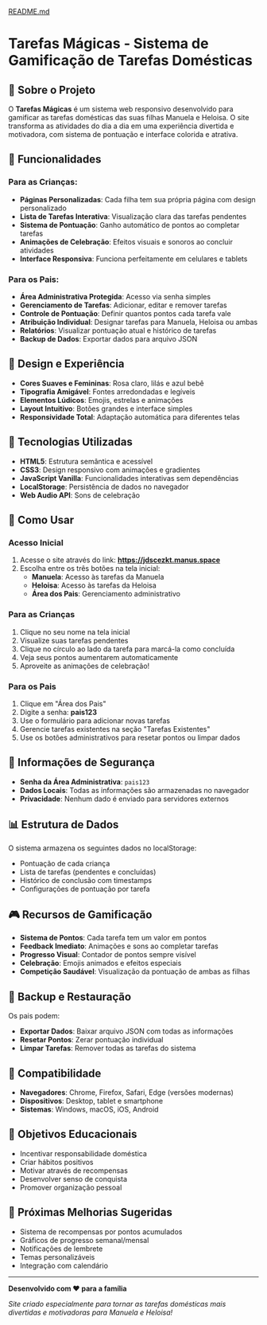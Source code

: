[README.md](https://github.com/user-attachments/files/21537352/README.md)
# Tarefas Mágicas - Sistema de Gamificação de Tarefas Domésticas

## 🌟 Sobre o Projeto

O **Tarefas Mágicas** é um sistema web responsivo desenvolvido para gamificar as tarefas domésticas das suas filhas Manuela e Heloisa. O site transforma as atividades do dia a dia em uma experiência divertida e motivadora, com sistema de pontuação e interface colorida e atrativa.

## 🎯 Funcionalidades

### Para as Crianças:
- **Páginas Personalizadas**: Cada filha tem sua própria página com design personalizado
- **Lista de Tarefas Interativa**: Visualização clara das tarefas pendentes
- **Sistema de Pontuação**: Ganho automático de pontos ao completar tarefas
- **Animações de Celebração**: Efeitos visuais e sonoros ao concluir atividades
- **Interface Responsiva**: Funciona perfeitamente em celulares e tablets

### Para os Pais:
- **Área Administrativa Protegida**: Acesso via senha simples
- **Gerenciamento de Tarefas**: Adicionar, editar e remover tarefas
- **Controle de Pontuação**: Definir quantos pontos cada tarefa vale
- **Atribuição Individual**: Designar tarefas para Manuela, Heloisa ou ambas
- **Relatórios**: Visualizar pontuação atual e histórico de tarefas
- **Backup de Dados**: Exportar dados para arquivo JSON

## 🎨 Design e Experiência

- **Cores Suaves e Femininas**: Rosa claro, lilás e azul bebê
- **Tipografia Amigável**: Fontes arredondadas e legíveis
- **Elementos Lúdicos**: Emojis, estrelas e animações
- **Layout Intuitivo**: Botões grandes e interface simples
- **Responsividade Total**: Adaptação automática para diferentes telas

## 🔧 Tecnologias Utilizadas

- **HTML5**: Estrutura semântica e acessível
- **CSS3**: Design responsivo com animações e gradientes
- **JavaScript Vanilla**: Funcionalidades interativas sem dependências
- **LocalStorage**: Persistência de dados no navegador
- **Web Audio API**: Sons de celebração

## 📱 Como Usar

### Acesso Inicial
1. Acesse o site através do link: **https://jdscezkt.manus.space**
2. Escolha entre os três botões na tela inicial:
   - **Manuela**: Acesso às tarefas da Manuela
   - **Heloisa**: Acesso às tarefas da Heloisa
   - **Área dos Pais**: Gerenciamento administrativo

### Para as Crianças
1. Clique no seu nome na tela inicial
2. Visualize suas tarefas pendentes
3. Clique no círculo ao lado da tarefa para marcá-la como concluída
4. Veja seus pontos aumentarem automaticamente
5. Aproveite as animações de celebração!

### Para os Pais
1. Clique em "Área dos Pais"
2. Digite a senha: **pais123**
3. Use o formulário para adicionar novas tarefas
4. Gerencie tarefas existentes na seção "Tarefas Existentes"
5. Use os botões administrativos para resetar pontos ou limpar dados

## 🔐 Informações de Segurança

- **Senha da Área Administrativa**: `pais123`
- **Dados Locais**: Todas as informações são armazenadas no navegador
- **Privacidade**: Nenhum dado é enviado para servidores externos

## 📊 Estrutura de Dados

O sistema armazena os seguintes dados no localStorage:
- Pontuação de cada criança
- Lista de tarefas (pendentes e concluídas)
- Histórico de conclusão com timestamps
- Configurações de pontuação por tarefa

## 🎮 Recursos de Gamificação

- **Sistema de Pontos**: Cada tarefa tem um valor em pontos
- **Feedback Imediato**: Animações e sons ao completar tarefas
- **Progresso Visual**: Contador de pontos sempre visível
- **Celebração**: Emojis animados e efeitos especiais
- **Competição Saudável**: Visualização da pontuação de ambas as filhas

## 🔄 Backup e Restauração

Os pais podem:
- **Exportar Dados**: Baixar arquivo JSON com todas as informações
- **Resetar Pontos**: Zerar pontuação individual
- **Limpar Tarefas**: Remover todas as tarefas do sistema

## 📱 Compatibilidade

- **Navegadores**: Chrome, Firefox, Safari, Edge (versões modernas)
- **Dispositivos**: Desktop, tablet e smartphone
- **Sistemas**: Windows, macOS, iOS, Android

## 🎯 Objetivos Educacionais

- Incentivar responsabilidade doméstica
- Criar hábitos positivos
- Motivar através de recompensas
- Desenvolver senso de conquista
- Promover organização pessoal

## 🚀 Próximas Melhorias Sugeridas

- Sistema de recompensas por pontos acumulados
- Gráficos de progresso semanal/mensal
- Notificações de lembrete
- Temas personalizáveis
- Integração com calendário

---

**Desenvolvido com ❤️ para a família**

*Site criado especialmente para tornar as tarefas domésticas mais divertidas e motivadoras para Manuela e Heloisa!*

